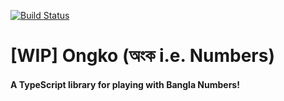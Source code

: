 [![Build Status](https://travis-ci.com/uraniumreza/ongko.svg?branch=master)](https://travis-ci.com/uraniumreza/ongko)

# [WIP] Ongko (অংক i.e. Numbers)

#### A TypeScript library for playing with Bangla Numbers!
